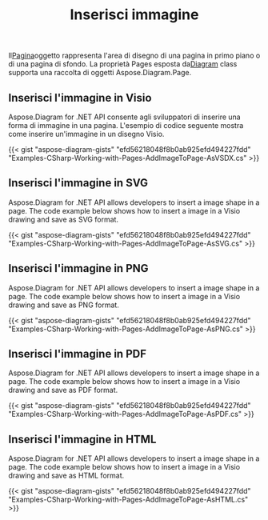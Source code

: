 ﻿---
title: Inserisci immagine
type: docs
weight: 70
url: /it/net/drawing/insert-image
description: Questa sezione spiega come inserire un'immagine in una pagina visio con Aspose.Diagram. Supporto utilizzando C# per inserire l'immagine e salvarla come pdf, svg, html, immagine, xps e altri formati.
---
 Il[Pagina](http://www.aspose.com/api/net/diagram/aspose.diagram/page)oggetto rappresenta l'area di disegno di una pagina in primo piano o di una pagina di sfondo. La proprietà Pages esposta da[Diagram](http://www.aspose.com/api/net/diagram/aspose.diagram/diagram) class supporta una raccolta di oggetti Aspose.Diagram.Page.

## **Inserisci l'immagine in Visio**
Aspose.Diagram for .NET API consente agli sviluppatori di inserire una forma di immagine in una pagina. L'esempio di codice seguente mostra come inserire un'immagine in un disegno Visio.

{{< gist "aspose-diagram-gists" "efd56218048f8b0ab925efd494227fdd" "Examples-CSharp-Working-with-Pages-AddImageToPage-AsVSDX.cs" >}}

## **Inserisci l'immagine in SVG**
Aspose.Diagram for .NET API allows developers to insert a image shape in a page. The code example below shows how to insert a image in a Visio drawing and save as SVG format.

{{< gist "aspose-diagram-gists" "efd56218048f8b0ab925efd494227fdd" "Examples-CSharp-Working-with-Pages-AddImageToPage-AsSVG.cs" >}}

## **Inserisci l'immagine in PNG**
Aspose.Diagram for .NET API allows developers to insert a image shape in a page. The code example below shows how to insert a image in a Visio drawing and save as PNG format.

{{< gist "aspose-diagram-gists" "efd56218048f8b0ab925efd494227fdd" "Examples-CSharp-Working-with-Pages-AddImageToPage-AsPNG.cs" >}}

## **Inserisci l'immagine in PDF**
Aspose.Diagram for .NET API allows developers to insert a image shape in a page. The code example below shows how to insert a image in a Visio drawing and save as PDF format.

{{< gist "aspose-diagram-gists" "efd56218048f8b0ab925efd494227fdd" "Examples-CSharp-Working-with-Pages-AddImageToPage-AsPDF.cs" >}}

## **Inserisci l'immagine in HTML**
Aspose.Diagram for .NET API allows developers to insert a image shape in a page. The code example below shows how to insert a image in a Visio drawing and save as HTML format.

{{< gist "aspose-diagram-gists" "efd56218048f8b0ab925efd494227fdd" "Examples-CSharp-Working-with-Pages-AddImageToPage-AsHTML.cs" >}}
